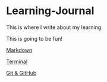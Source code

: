 # Learning-Journal

This is where I write about my learning

This is going to be fun!

[Markdown](/Learn-Markdown.md)

[Terminal](/Learn-Terminal.md)

[Git & GitHub](/Learn-GitHub.md)
